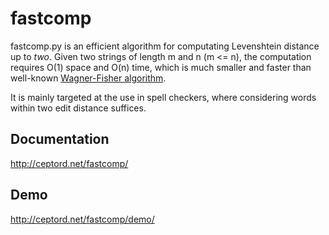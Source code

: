 # fastcomp
fastcomp.py is an efficient algorithm for computating Levenshtein
distance up to *two*. Given two strings of length m and n (m <= n),
the computation requires O(1) space and O(n) time, which is much smaller
and faster than well-known [Wagner-Fisher algorithm](https://en.wikipedia.org/wiki/Wagner%E2%80%93Fischer_algorithm).

It is mainly targeted at the use in spell checkers, where considering
words within two edit distance suffices.

## Documentation

http://ceptord.net/fastcomp/

## Demo

http://ceptord.net/fastcomp/demo/
